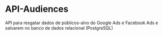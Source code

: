 # API-Audiences
API para resgatar dados de públicos-alvo do Google Ads e Facebook Ads e salvarem no banco de dados relacional (PostgreSQL)
